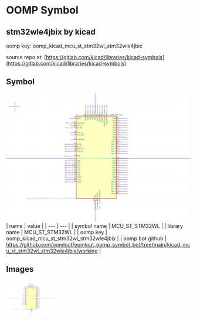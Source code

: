 # OOMP Symbol  
## stm32wle4jbix  by kicad  
  
oomp key: oomp_kicad_mcu_st_stm32wl_stm32wle4jbix  
  
source repo at: [https://gitlab.com/kicad/libraries/kicad-symbols](https://gitlab.com/kicad/libraries/kicad-symbols)  
## Symbol  
  
[![working.png](working_600.png)](working.png)  
| name | value | 
| --- | --- | 
| symbol name | MCU_ST_STM32WL | 
| library name | MCU_ST_STM32WL | 
| oomp key | oomp_kicad_mcu_st_stm32wl_stm32wle4jbix | 
| oomp bot github | https://github.com/oomlout/oomlout_oomp_symbol_bot/tree/main/kicad_mcu_st_stm32wl_stm32wle4jbix/working | 
## Images  
  
[![working.png](working_140.png)](working.png)  
